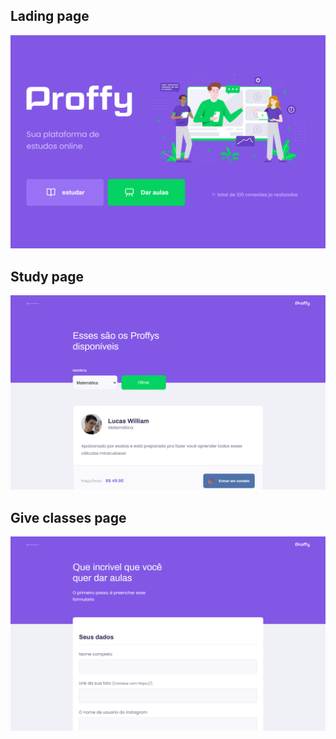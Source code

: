##                    Lading page
<img src="./public/images/readme/landing-page.png" width="800"/>

##                    Study page                            
<img src="./public/images/readme/study.png" width="800"/>

##                   Give classes page
<img src="./public/images/readme/give-classes.png" width="800"/>

 
